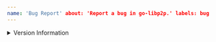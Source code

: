 ```yaml
---
name: 'Bug Report' about: 'Report a bug in go-libp2p.' labels: bug
---
```


<!-- This is where you get to tell us what went wrong. When doing so, please make sure to include *all* relevant information.

Please try to include:
  * What you were doing when you experienced the bug.
  * Any error messages you saw, *where* you saw them, and what you believe may have caused them (if you have any ideas).
  * When possible, steps to reliably produce the bug.
-->

<details>
<summary>Version Information</summary>
<pre>
<!-- Insert the output of `go list -m all` HERE -->
</pre>
</details>
